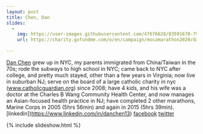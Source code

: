 ```yaml
---
layout: post
title: Chen, Dan
slides:
  -
    img: https://user-images.githubusercontent.com/47676628/83591670-79431080-a526-11ea-9b9c-b91d210936ff.jpg
    url: https://charity.gofundme.com/o/en/campaign/mocamarathon2020/danchen5 
     
---
```


[Dan Chen](https://charity.gofundme.com/o/en/campaign/mocamarathon2020/danchen5) grew up in NYC, my parents immigrated from China/Taiwan in the 70s; rode the subways to high school in NYC; came back to NYC after college, and pretty much stayed, other than a few years in Virginia; now live in suburban NJ; serve on the board of a large catholic charity in nyc (www.catholicguardian.org) since 2008; have 4 kids, and his wife was a doctor at the Charles B Wang Community Health Center, and now manages an Asian-focused health practice in NJ; have completed 2 other marathons, Marine Corps in 2005 (5hrs 56min) and again in 2015 (5hrs 39min).
[linkedin])https://www.linkedin.com/in/danchen13)
[facebook](https://www.facebook.com/danchen13)
[twitter](https://twitter.com/danchen13)

{% include slideshow.html %}
